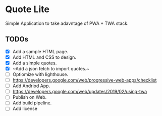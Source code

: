 # Quote Lite
Simple Application to take adavntage of PWA + TWA stack.

## TODOs
- [x] Add a sample HTML page.
- [x] Add HTML and CSS to design.
- [x] Add a simple quotes.
- [x] ~Add a json fetch to import quotes.~
- [ ] Optiomize with lighthouse.
- [ ] https://developers.google.com/web/progressive-web-apps/checklist
- [ ] Add Andriod App.
- [ ] https://developers.google.com/web/updates/2019/02/using-twa
- [ ] Publish on Web.
- [ ] Add build pipeline.
- [ ] Add license
